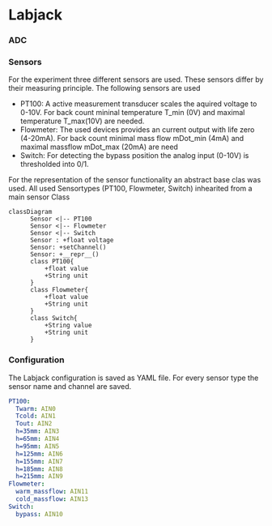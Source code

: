 # Labjack

### ADC

### Sensors
For the experiment three different sensors are used. These sensors differ by their measuring principle. The following sensors are used 

- PT100: A active measurement transducer scales the aquired voltage to 0-10V. For back count mininal temperature T_min (0V) and maximal temperature T_max(10V) are needed.
- Flowmeter: The used devices provides an current output with life zero (4-20mA). For back count minimal mass flow mDot_min (4mA) and maximal massflow mDot_max (20mA) are need
- Switch: For detecting the bypass position the analog input (0-10V) is thresholded into 0/1.

For the representation of the sensor functionality an abstract base clas was used. All used Sensortypes (PT100, Flowmeter, Switch) inhearited from a main sensor Class
```mermaid
classDiagram
      Sensor <|-- PT100
      Sensor <|-- Flowmeter
      Sensor <|-- Switch
      Sensor : +float voltage
      Sensor: +setChannel()
      Sensor: +__repr__()
      class PT100{
          +float value
          +String unit
      }
      class Flowmeter{
          +float value
          +String unit
      }
      class Switch{
          +String value
          +String unit
      }
```


### Configuration
The Labjack configuration is saved as YAML file. For every sensor type the sensor name and channel are saved.
```yaml
PT100:
  Twarm: AIN0
  Tcold: AIN1
  Tout: AIN2
  h=35mm: AIN3
  h=65mm: AIN4
  h=95mm: AIN5
  h=125mm: AIN6
  h=155mm: AIN7
  h=185mm: AIN8
  h=215mm: AIN9
Flowmeter:
  warm_massflow: AIN11
  cold_massflow: AIN13
Switch:
  bypass: AIN10
```